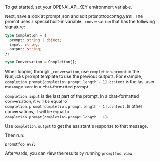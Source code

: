 To get started, set your OPENAI_API_KEY environment variable.

Next, have a look at prompt.json and edit promptfooconfig.yaml. The prompt uses a special built-in variable `_conversation` that has the following signature:

```ts
type Completion = {
  prompt: string | object;
  input: string;
  output: string;
};

type Conversation = Completion[];
```

When looping through `_conversation`, use `completion.prompt` in the Nunjucks prompt template to use the previous outputs. For example, `completion.prompt[completion.prompt.length - 1].content` is the last user message sent in a chat-formatted prompt.

`completion.input` is the last part of the prompt. In a chat-formatted conversation, it will be equal to `completion.prompt[completion.prompt.length - 1].content`. In other conversations, it will be equal to `completion.prompt[completion.prompt.length - 1]`.

Use `completion.output` to get the assistant's response to that message.

Then run:

```
promptfoo eval
```

Afterwards, you can view the results by running `promptfoo view`
